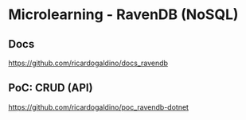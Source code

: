 # Microlearning - RavenDB (NoSQL)

## Docs
https://github.com/ricardogaldino/docs_ravendb

## PoC: CRUD (API)
https://github.com/ricardogaldino/poc_ravendb-dotnet

